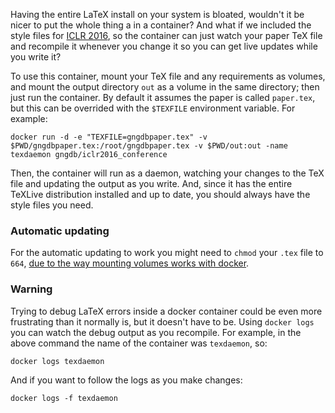 
Having the entire LaTeX install on your system is bloated, wouldn't it be
nicer to put the whole thing a in a container? And what if we included the
style files for [ICLR 2016][iclr], so the container can just watch your
paper TeX file and recompile it whenever you change it so you can get live
updates while you write it?

To use this container, mount your TeX file and any requirements as volumes,
and mount the output directory `out` as a volume in the same directory;
then just run the container. By default it assumes the paper is called
`paper.tex`, but this can be overrided with the `$TEXFILE` environment
variable. For example:

```
docker run -d -e "TEXFILE=gngdbpaper.tex" -v $PWD/gngdbpaper.tex:/root/gngdbpaper.tex -v $PWD/out:out -name texdaemon gngdb/iclr2016_conference
```

Then, the container will run as a daemon, watching your changes to the TeX
file and updating the output as you write. And, since it has the entire
TeXLive distribution installed and up to date, you should always have the
style files you need.

### Automatic updating

For the automatic updating to work you might need to `chmod` your `.tex`
file to `664`, [due to the way mounting volumes works with docker][thread].

### Warning

Trying to debug LaTeX errors inside a docker container could be even more
frustrating than it normally is, but it doesn't have to be. Using 
`docker logs` you can watch the debug output as you recompile. For example,
in the above command the name of the container was `texdaemon`, so:

```
docker logs texdaemon
```

And if you want to follow the logs as you make changes:

```
docker logs -f texdaemon
```

[iclr]: http://www.iclr.cc/doku.php?id=start
[thread]: https://forums.docker.com/t/modify-a-file-which-mount-as-a-data-volume-but-it-didnt-change-in-container/2813/13
